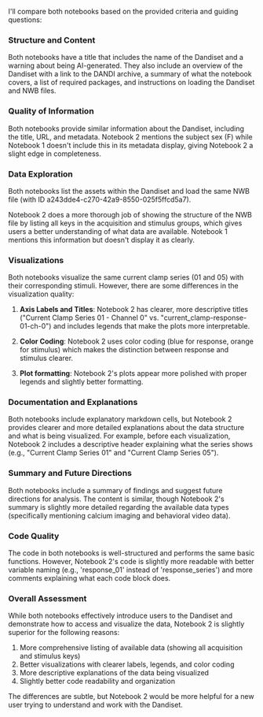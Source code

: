 I'll compare both notebooks based on the provided criteria and guiding questions:

### Structure and Content
Both notebooks have a title that includes the name of the Dandiset and a warning about being AI-generated. They also include an overview of the Dandiset with a link to the DANDI archive, a summary of what the notebook covers, a list of required packages, and instructions on loading the Dandiset and NWB files.

### Quality of Information
Both notebooks provide similar information about the Dandiset, including the title, URL, and metadata. Notebook 2 mentions the subject sex (F) while Notebook 1 doesn't include this in its metadata display, giving Notebook 2 a slight edge in completeness.

### Data Exploration
Both notebooks list the assets within the Dandiset and load the same NWB file (with ID a243dde4-c270-42a9-8550-025f5ffcd5a7). 

Notebook 2 does a more thorough job of showing the structure of the NWB file by listing all keys in the acquisition and stimulus groups, which gives users a better understanding of what data are available. Notebook 1 mentions this information but doesn't display it as clearly.

### Visualizations
Both notebooks visualize the same current clamp series (01 and 05) with their corresponding stimuli. However, there are some differences in the visualization quality:

1. **Axis Labels and Titles**: Notebook 2 has clearer, more descriptive titles ("Current Clamp Series 01 - Channel 0" vs. "current_clamp-response-01-ch-0") and includes legends that make the plots more interpretable.

2. **Color Coding**: Notebook 2 uses color coding (blue for response, orange for stimulus) which makes the distinction between response and stimulus clearer.

3. **Plot formatting**: Notebook 2's plots appear more polished with proper legends and slightly better formatting.

### Documentation and Explanations
Both notebooks include explanatory markdown cells, but Notebook 2 provides clearer and more detailed explanations about the data structure and what is being visualized. For example, before each visualization, Notebook 2 includes a descriptive header explaining what the series shows (e.g., "Current Clamp Series 01" and "Current Clamp Series 05").

### Summary and Future Directions
Both notebooks include a summary of findings and suggest future directions for analysis. The content is similar, though Notebook 2's summary is slightly more detailed regarding the available data types (specifically mentioning calcium imaging and behavioral video data).

### Code Quality
The code in both notebooks is well-structured and performs the same basic functions. However, Notebook 2's code is slightly more readable with better variable naming (e.g., 'response_01' instead of 'response_series') and more comments explaining what each code block does.

### Overall Assessment
While both notebooks effectively introduce users to the Dandiset and demonstrate how to access and visualize the data, Notebook 2 is slightly superior for the following reasons:

1. More comprehensive listing of available data (showing all acquisition and stimulus keys)
2. Better visualizations with clearer labels, legends, and color coding
3. More descriptive explanations of the data being visualized
4. Slightly better code readability and organization

The differences are subtle, but Notebook 2 would be more helpful for a new user trying to understand and work with the Dandiset.